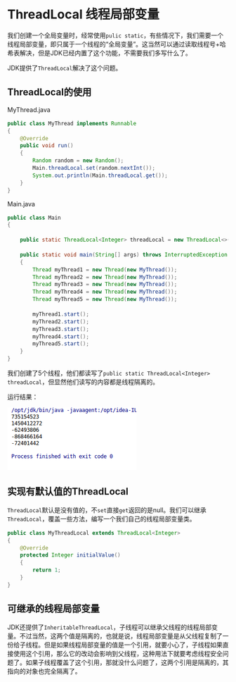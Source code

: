 # ThreadLocal 线程局部变量

我们创建一个全局变量时，经常使用`pulic static`，有些情况下，我们需要一个线程局部变量，即只属于一个线程的“全局变量”。这当然可以通过读取线程号+哈希表解决，但是JDK已经内置了这个功能，不需要我们多写什么了。

JDK提供了`ThreadLocal`解决了这个问题。

## ThreadLocal的使用

MyThread.java
```java
public class MyThread implements Runnable
{
	@Override
	public void run()
	{
		Random random = new Random();
		Main.threadLocal.set(random.nextInt());
		System.out.println(Main.threadLocal.get());
	}
}
```

Main.java
```java
public class Main
{

	public static ThreadLocal<Integer> threadLocal = new ThreadLocal<>();

	public static void main(String[] args) throws InterruptedException
	{
		Thread myThread1 = new Thread(new MyThread());
		Thread myThread2 = new Thread(new MyThread());
		Thread myThread3 = new Thread(new MyThread());
		Thread myThread4 = new Thread(new MyThread());
		Thread myThread5 = new Thread(new MyThread());

		myThread1.start();
		myThread2.start();
		myThread3.start();
		myThread4.start();
		myThread5.start();
	}
}
```

我们创建了5个线程，他们都读写了`public static ThreadLocal<Integer> threadLocal`，但显然他们读写的内容都是线程隔离的。

运行结果：

![](res/1.png)

## 实现有默认值的ThreadLocal

`ThreadLocal`默认是没有值的，不`set`直接`get`返回的是null。我们可以继承`ThreadLocal`，覆盖一些方法，编写一个我们自己的线程局部变量类。

```java
public class MyThreadLocal extends ThreadLocal<Integer>
{
	@Override
	protected Integer initialValue()
	{
		return 1;
	}
}
```

## 可继承的线程局部变量

JDK还提供了`InheritableThreadLocal`，子线程可以继承父线程的线程局部变量。不过当然，这两个值是隔离的，也就是说，线程局部变量是从父线程复制了一份给子线程。但是如果线程局部变量的值是一个引用，就要小心了，子线程如果直接使用这个引用，那么它的改动会影响到父线程，这种用法下就要考虑线程安全问题了。如果子线程覆盖了这个引用，那就没什么问题了，这两个引用是隔离的，其指向的对象也完全隔离了。
